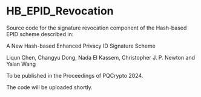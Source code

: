 # HB_EPID_Revocation
Source code for the signature revocation component of the Hash-based EPID scheme described in:

A New Hash-based Enhanced Privacy ID Signature Scheme 

Liqun Chen, Changyu Dong, Nada El Kassem, Christopher J. P. Newton and Yalan Wang

To be published in the Proceedings of PQCrypto 2024.

The code will be uploaded shortly.
